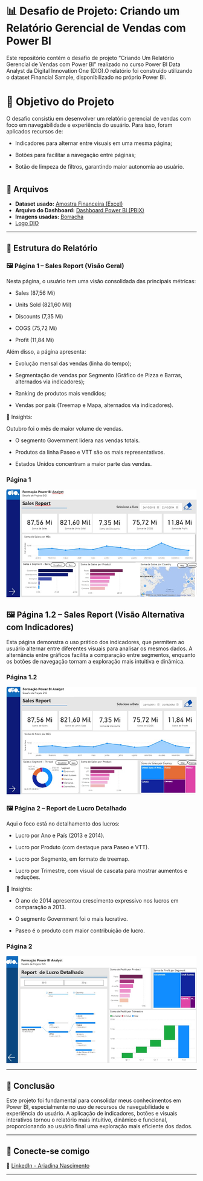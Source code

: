 # 📊 Desafio de Projeto: Criando um Relatório Gerencial de Vendas com Power BI

Este repositório contém o desafio de projeto “Criando Um Relatório Gerencial de Vendas com Power BI” realizado no curso Power BI Data Analyst da Digital Innovation One (DIO).O relatório foi construído utilizando o dataset Financial Sample, disponibilizado no próprio Power BI.

# 🎯 Objetivo do Projeto

O desafio consistiu em desenvolver um relatório gerencial de vendas com foco em navegabilidade e experiência do usuário. Para isso, foram aplicados recursos de:

- Indicadores para alternar entre visuais em uma mesma página;

- Botões para facilitar a navegação entre páginas;

- Botão de limpeza de filtros, garantindo maior autonomia ao usuário.

#
## 📁 Arquivos

* **Dataset usado:** [Amostra Financeira (Excel)](Arquivos/Financial%20Sample.xlsx)
* **Arquivo do Dashboard:** [Dashboard Power BI (PBIX)](Arquivos/dashboard_gerencial_vendas_pbi.pbix)
* **Imagens usadas:** [Borracha](Arquivos/Clean%blue.png)
* [Logo DIO](Arquivos/logo_dio.png)


---

## 📝 Estrutura do Relatório  

### 🖼️ Página 1 – Sales Report (Visão Geral)

Nesta página, o usuário tem uma visão consolidada das principais métricas:

- Sales (87,56 Mi)

- Units Sold (821,60 Mil)

- Discounts (7,35 Mi)

- COGS (75,72 Mi)

- Profit (11,84 Mi)

Além disso, a página apresenta:

- Evolução mensal das vendas (linha do tempo);

- Segmentação de vendas por Segmento (Gráfico de Pizza e Barras, alternados via indicadores);

- Ranking de produtos mais vendidos;

- Vendas por país (Treemap e Mapa, alternados via indicadores).

📌 Insights:

Outubro foi o mês de maior volume de vendas.

- O segmento Government lidera nas vendas totais.

- Produtos da linha Paseo e VTT são os mais representativos.

- Estados Unidos concentram a maior parte das vendas.

### Página 1  
![Visão 1](Arquivos/pagina1.jpg) 

## 🖼️ Página 1.2 – Sales Report (Visão Alternativa com Indicadores)

Esta página demonstra o uso prático dos indicadores, que permitem ao usuário alternar entre diferentes visuais para analisar os mesmos dados. A alternância entre gráficos facilita a comparação entre segmentos, enquanto os botões de navegação tornam a exploração mais intuitiva e dinâmica.

### Página 1.2 
![Visão 1.2](Arquivos/pagina1.2.jpg) 

### 🖼️ Página 2 – Report de Lucro Detalhado

Aqui o foco está no detalhamento dos lucros:

- Lucro por Ano e País (2013 e 2014).

- Lucro por Produto (com destaque para Paseo e VTT).

- Lucro por Segmento, em formato de treemap.

- Lucro por Trimestre, com visual de cascata para mostrar aumentos e reduções.

📌 Insights:

- O ano de 2014 apresentou crescimento expressivo nos lucros em comparação a 2013.

- O segmento Government foi o mais lucrativo.

- Paseo é o produto com maior contribuição de lucro.

### Página 2
![Visão 1.2](Arquivos/pagina2.jpg) 

---

## 🚀 Conclusão

Este projeto foi fundamental para consolidar meus conhecimentos em Power BI, especialmente no uso de recursos de navegabilidade e experiência do usuário. A aplicação de indicadores, botões e visuais interativos tornou o relatório mais intuitivo, dinâmico e funcional, proporcionando ao usuário final uma exploração mais eficiente dos dados.


---

## 🔗 Conecte-se comigo  
📌 [LinkedIn - Ariadina Nascimento](https://www.linkedin.com/in/ariadinaanascimento)  

---
